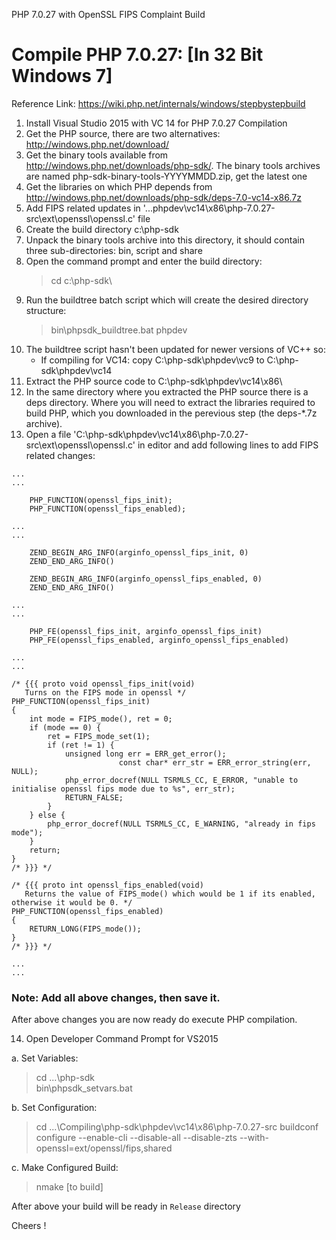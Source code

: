 PHP 7.0.27 with OpenSSL FIPS Complaint Build

# Compile PHP 7.0.27: [In 32 Bit Windows 7]

Reference Link: https://wiki.php.net/internals/windows/stepbystepbuild

1. Install Visual Studio 2015 with VC 14 for PHP 7.0.27 Compilation
2. Get the PHP source, there are two alternatives: http://windows.php.net/download/
3. Get the binary tools available from http://windows.php.net/downloads/php-sdk/. The binary tools archives are named php-sdk-binary-tools-YYYYMMDD.zip, get the latest one
4. Get the libraries on which PHP depends from http://windows.php.net/downloads/php-sdk/deps-7.0-vc14-x86.7z
5. Add FIPS related updates in '...phpdev\vc14\x86\php-7.0.27-src\ext\openssl\openssl.c' file 
6. Create the build directory c:\php-sdk
7. Unpack the binary tools archive into this directory, it should contain three sub-directories: bin, script and share
8. Open the command prompt and enter the build directory:
	> cd c:\php-sdk\
9. Run the buildtree batch script which will create the desired directory structure:
	> bin\phpsdk_buildtree.bat phpdev
10. The buildtree script hasn't been updated for newer versions of VC++ so:
    - If compiling for VC14: copy C:\php-sdk\phpdev\vc9 to C:\php-sdk\phpdev\vc14
11. Extract the PHP source code to C:\php-sdk\phpdev\vc14\x86\
12. In the same directory where you extracted the PHP source there is a deps directory. Where you will need to extract the libraries required to build PHP, which you downloaded in the perevious step (the deps-*.7z archive).
13. Open a file 'C:\php-sdk\phpdev\vc14\x86\php-7.0.27-src\ext\openssl\openssl.c' in editor and add following lines to add FIPS related changes:

```
...
...

	PHP_FUNCTION(openssl_fips_init);
	PHP_FUNCTION(openssl_fips_enabled);

...
...

	ZEND_BEGIN_ARG_INFO(arginfo_openssl_fips_init, 0)
	ZEND_END_ARG_INFO()

	ZEND_BEGIN_ARG_INFO(arginfo_openssl_fips_enabled, 0)
	ZEND_END_ARG_INFO()

...
...

	PHP_FE(openssl_fips_init, arginfo_openssl_fips_init)
	PHP_FE(openssl_fips_enabled, arginfo_openssl_fips_enabled)

...
...

/* {{{ proto void openssl_fips_init(void)
   Turns on the FIPS mode in openssl */
PHP_FUNCTION(openssl_fips_init)
{
	int mode = FIPS_mode(), ret = 0;
	if (mode == 0) {
		ret = FIPS_mode_set(1);
		if (ret != 1) {
			unsigned long err = ERR_get_error();
                        const char* err_str = ERR_error_string(err, NULL);
			php_error_docref(NULL TSRMLS_CC, E_ERROR, "unable to initialise openssl fips mode due to %s", err_str);
			RETURN_FALSE;
		}
	} else {
		php_error_docref(NULL TSRMLS_CC, E_WARNING, "already in fips mode");
	}
	return;
}
/* }}} */

/* {{{ proto int openssl_fips_enabled(void)
   Returns the value of FIPS_mode() which would be 1 if its enabled, otherwise it would be 0. */
PHP_FUNCTION(openssl_fips_enabled)
{
	RETURN_LONG(FIPS_mode());
}
/* }}} */

...
...
```

### Note: Add all above changes, then save it.

After above changes you are now ready do execute PHP compilation.

14. Open Developer Command Prompt for VS2015

 a. Set Variables:
> cd ...\php-sdk\
> bin\phpsdk_setvars.bat

 b. Set Configuration:
> cd ...\Compiling\php-sdk\phpdev\vc14\x86\php-7.0.27-src
> buildconf
> configure --enable-cli --disable-all --disable-zts --with-openssl=ext/openssl/fips,shared

 c. Make Configured Build:
> nmake			[to build]

After above your build will be ready in `Release` directory

Cheers !
